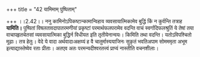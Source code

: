 +++
title = "42 यामिमाम् पुष्पिताम्"

+++
।।2.42।। ननु कामिनोऽपिकष्टान्कामान्विहाय व्यवसायात्मिकामेव बुद्धिं किं न
कुर्वन्ति तत्राह **यामिति।** पुष्पितां विषलतावदापातरमणीयां प्रकृष्टां
परमार्थफलपरामेव वदन्ति वाचं स्वर्गादिफलश्रुतिं ये तेषां तया
वाचापहृतचेतसां व्यवसायात्मिका बुद्धिर्न विधीयत इति तृतीयेनान्वयः। किमिति
तथा वदन्ति। यतोऽविपश्चितो मूढाः। तत्र हेतुः। वेदे ये वादा
अर्थवादाःअक्षय्यं ह वै चातुर्मास्ययाजिनः सुकृतं भवतिअपाम सोमममृता अभूम
इत्याद्यास्तेष्वेव रताः प्रीताः। अतएव अतः परमन्यदीश्वरतत्त्वं प्राप्यं
नास्तीति वचनशीलाः।  
